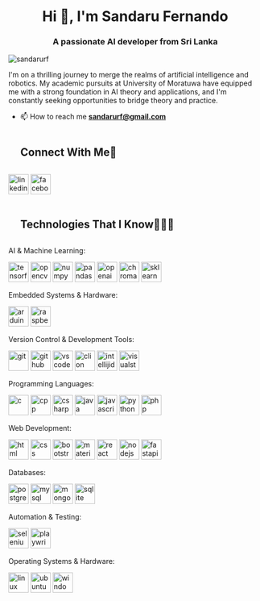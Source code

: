 <h1 align="center">Hi 👋, I'm Sandaru Fernando</h1>
<h3 align="center">A passionate AI developer from Sri Lanka</h3>

<p align="left"> <img src="https://komarev.com/ghpvc/?username=sandarurf&label=Profile%20views&color=0e75b6&style=flat" alt="sandarurf" /> </p>
<p>
  I'm on a thrilling journey to merge the realms of artificial intelligence and robotics. My academic pursuits at University of Moratuwa have equipped me with a strong foundation in AI theory and applications, and I'm constantly seeking opportunities to bridge theory and practice.
</p>

- 📫 How to reach me **sandarurf@gmail.com**

<!-- Connect with me -->
<!--h2 without bottom border-->
<div id="user-content-toc">
  <ul>
    <summary><h2 style="display: inline-block">Connect With Me🤝</h2></summary>
  </ul>
</div>

<!--icons and links-->
<a href="https://www.linkedin.com/in/sandarurf/" target="blank"><img src="https://github.com/onemarc/tech-icons/blob/main/icons/linkedin.svg" alt="linkedin" width="40"></a>
<a href="https://www.facebook.com/sandaru.fernando.543/" target="blank"><img src="https://github.com/onemarc/tech-icons/blob/main/icons/facebook.svg" alt="facebook" width="40"></a>
  
</p>

<div id="user-content-toc">
  <ul>
    <summary><h2 style="display: inline-block">Technologies That I Know👨🏻‍💻</h2></summary>
  </ul>
</div>
<!--tech stack icons--> 
<p>AI & Machine Learning:</p>
<p>
  <a href="https://www.tensorflow.org/" target="blank"><img src="https://github.com/onemarc/tech-icons/blob/main/icons/tensorflow-dark.svg" alt="tensorflow" width="40"></a>
  <a href="https://opencv.org/" target="blank"><img src="https://github.com/onemarc/tech-icons/blob/main/icons/opencv-dark.svg" alt="opencv" width="40"></a>
  <a href="https://numpy.org/" target="blank"><img src="https://github.com/onemarc/tech-icons/blob/main/icons/numpy-dark.svg" alt="numpy" width="40"></a>
  <a href="https://pandas.pydata.org/" target="blank"><img src="https://github.com/onemarc/tech-icons/blob/main/icons/pandas-dark.svg" alt="pandas" width="40"></a>
  <a href="https://openai.com/" target="blank"><img src="https://github.com/onemarc/tech-icons/blob/main/icons/openai-dark.svg" alt="openai" width="40"></a>
  <a href="https://chromadb.com/" target="blank"><img src="https://github.com/onemarc/tech-icons/blob/main/icons/chroma-dark.svg" alt="chroma" width="40"></a>
  <a href="https://scikit-learn.org/" target="blank"><img src="https://skillicons.dev/icons?i=sklearn" alt="sklearn" width="40"></a>
</p>
<p>Embedded Systems & Hardware:</p>
<p>
  <a href="https://www.arduino.cc/" target="blank"><img src="https://github.com/onemarc/tech-icons/blob/main/icons/arduino-dark.svg" alt="arduino" width="40"></a>
  <a href="https://www.raspberrypi.org/" target="blank"><img src="https://github.com/onemarc/tech-icons/blob/main/icons/rasberrypi-dark.svg" alt="raspberrypi" width="40"></a>
</p>
<p>Version Control & Development Tools:</p>
<p>
  <a href="https://git-scm.com/" target="blank"><img src="https://github.com/onemarc/tech-icons/blob/main/icons/git.svg" alt="git" width="40"></a>
  <a href="https://github.com/" target="blank"><img src="https://github.com/onemarc/tech-icons/blob/main/icons/github-dark.svg" alt="github" width="40"></a>
  <a href="https://code.visualstudio.com/" target="blank"><img src="https://github.com/onemarc/tech-icons/blob/main/icons/vscode-dark.svg" alt="vscode" width="40"></a>
  <a href="https://www.jetbrains.com/clion/" target="blank"><img src="https://github.com/onemarc/tech-icons/blob/main/icons/clion-dark.svg" alt="clion" width="40"></a>
  <a href="https://www.jetbrains.com/idea/" target="blank"><img src="https://github.com/onemarc/tech-icons/blob/main/icons/intellijidea-dark.svg" alt="intellijidea" width="40"></a>
  <a href="https://visualstudio.microsoft.com/" target="blank"><img src="https://skillicons.dev/icons?i=visualstudio" alt="visualstudio" width="40"></a>
</p>
<p>Programming Languages:</p>
<p>
  <a href="https://en.wikipedia.org/wiki/C_(programming_language)" target="blank"><img src="https://github.com/onemarc/tech-icons/blob/main/icons/c-dark.svg" alt="c" width="40"></a>
  <a href="https://en.wikipedia.org/wiki/C%2B%2B" target="blank"><img src="https://github.com/onemarc/tech-icons/blob/main/icons/cpp-light.svg" alt="cpp" width="40"></a>
  <a href="https://learn.microsoft.com/en-us/dotnet/csharp/" target="blank"><img src="https://github.com/onemarc/tech-icons/blob/main/icons/cs-dark.svg" alt="csharp" width="40"></a>
  <a href="https://www.java.com/en/" target="blank"><img src="https://github.com/onemarc/tech-icons/blob/main/icons/java-dark.svg" alt="java" width="40"></a>
  <a href="https://developer.mozilla.org/en-US/docs/Web/JavaScript" target="blank"><img src="https://github.com/onemarc/tech-icons/blob/main/icons/javascript.svg" alt="javascript" width="40"></a>
  <a href="https://www.python.org/" target="blank"><img src="https://github.com/onemarc/tech-icons/blob/main/icons/python-dark.svg" alt="python" width="40"></a>
  <a href="https://www.php.net/" target="blank"><img src="https://github.com/onemarc/tech-icons/blob/main/icons/php-dark.svg" alt="php" width="40"></a>
</p>
<p>Web Development:</p>
<p>
  <a href="https://developer.mozilla.org/en-US/docs/Web/HTML" target="blank"><img src="https://github.com/onemarc/tech-icons/blob/main/icons/html.svg" alt="html" width="40"></a>
  <a href="https://developer.mozilla.org/en-US/docs/Web/CSS" target="blank"><img src="https://github.com/onemarc/tech-icons/blob/main/icons/css.svg" alt="css" width="40"></a>
  <a href="https://getbootstrap.com/" target="blank"><img src="https://skillicons.dev/icons?i=bootstrap" alt="bootstrap" width="40"></a>
  <a href="https://mui.com/" target="blank"><img src="https://github.com/onemarc/tech-icons/blob/main/icons/materialui-dark.svg" alt="material-ui" width="40"></a>
  <a href="https://reactjs.org/" target="blank"><img src="https://github.com/onemarc/tech-icons/blob/main/icons/react-dark.svg" alt="react" width="40"></a>
  <a href="https://nodejs.org/" target="blank"><img src="https://github.com/onemarc/tech-icons/blob/main/icons/nodejs-dark.svg" alt="nodejs" width="40"></a>
  <a href="https://fastapi.tiangolo.com/" target="blank"><img src="https://github.com/onemarc/tech-icons/blob/main/icons/fastapi.svg" alt="fastapi" width="40"></a>
</p>
<p>Databases:</p>
<p>
  <a href="https://www.postgresql.org/" target="blank"><img src="https://github.com/onemarc/tech-icons/blob/main/icons/postgressql-dark.svg" alt="postgresql" width="40"></a>
  <a href="https://www.mysql.com/" target="blank"><img src="https://github.com/onemarc/tech-icons/blob/main/icons/mysql-dark.svg" alt="mysql" width="40"></a>
  <a href="https://www.mongodb.com/" target="blank"><img src="https://github.com/onemarc/tech-icons/blob/main/icons/mongodb-dark.svg" alt="mongodb" width="40"></a>
  <a href="https://www.sqlite.org/" target="blank"><img src="https://skillicons.dev/icons?i=sqlite" alt="sqlite" width="40"></a>
</p>
<p>Automation & Testing:</p>
<p>
  <a href="https://www.selenium.dev/" target="blank"><img src="https://github.com/onemarc/tech-icons/blob/main/icons/selenium.svg" alt="selenium" width="40"></a>
  <a href="https://playwright.dev/" target="blank"><img src="https://github.com/onemarc/tech-icons/blob/main/icons/playwright-dark.svg" alt="playwright" width="40"></a>
</p>
<p>Operating Systems & Hardware:</p>
<p>
  <a href="https://www.linux.org/" target="blank"><img src="https://skillicons.dev/icons?i=linux" alt="linux" width="40"></a>
  <a href="https://ubuntu.com/" target="blank"><img src="https://skillicons.dev/icons?i=ubuntu" alt="ubuntu" width="40"></a>
  <a href="https://www.microsoft.com/en-us/windows" target="blank"><img src="https://skillicons.dev/icons?i=windows" alt="windows" width="40"></a>
</p>


<!--<p><img align="left" src="https://github-readme-stats.vercel.app/api/top-langs?username=SandaruRF&show_icons=true&locale=en&layout=compact" alt="sandarurf" /></p>

<p>&nbsp;<img align="center" src="https://github-readme-stats.vercel.app/api?username=SandaruRF&show_icons=true&locale=en" alt="sandarurf" /></p>-->
